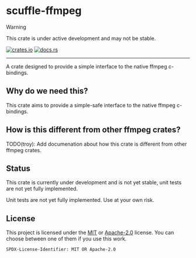 # scuffle-ffmpeg

> [!WARNING]  
> This crate is under active development and may not be stable.

 [![crates.io](https://img.shields.io/crates/v/scuffle-ffmpeg.svg)](https://crates.io/crates/scuffle-ffmpeg) [![docs.rs](https://img.shields.io/docsrs/scuffle-ffmpeg)](https://docs.rs/scuffle-ffmpeg)

---

A crate designed to provide a simple interface to the native ffmpeg c-bindings.

## Why do we need this?

This crate aims to provide a simple-safe interface to the native ffmpeg c-bindings.

## How is this different from other ffmpeg crates?

TODO(troy): Add documenation about how this crate is different from other ffmpeg crates.

## Status

This crate is currently under development and is not yet stable, unit tests are not yet fully implemented.

Unit tests are not yet fully implemented. Use at your own risk.

## License

This project is licensed under the [MIT](./LICENSE.MIT) or [Apache-2.0](./LICENSE.Apache-2.0) license.
You can choose between one of them if you use this work.

`SPDX-License-Identifier: MIT OR Apache-2.0`
